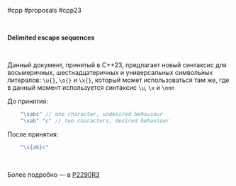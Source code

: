 #cpp #proposals #cpp23

</br>

**Delimited escape sequences**

<br/>

Данный документ, принятый в C++23, предлагает новый синтаксис для восьмеричных, шестнадцатеричных и универсальных символьных литералов: `\u{}`, `\o{}` и `\x{}`, который может использоваться там же, где в данный момент используется синтаксис `\u`, `\x` и `\nnn`

До принятия:

```c++
	"\xabc" // one character, undesired behaviour
	"\xab" "c" // two characters, desired behaviour
````

После принятия:

```c++
	"\x{ab}c"
````

<br/>

Более подробно — в [P2290R3](https://wg21.link/p2290r3)
